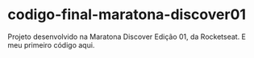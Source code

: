 # codigo-final-maratona-discover01
Projeto desenvolvido na Maratona Discover Edição 01, da Rocketseat.
E meu primeiro código aqui.
